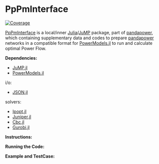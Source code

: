 # PpPmInterface

[![Coverage](https://codecov.io/gh/MMajidi137/PpPmInterface.jl/branch/master/graph/badge.svg)](https://codecov.io/gh/MMajidi137/PpPmInterface.jl)


[PpPmInterface](https://github.com/MMajidi137/pandapower/tree/JuliaPkg/pandapower/opf/PpPmInterface) is a local/inner [Julia](https://julialang.org/)/[JuMP](https://github.com/JuliaOpt/JuMP.jl) package, part of [pandapower](https://github.com/e2nIEE/pandapower), which containing supplementary data and codes to prepare [pandapower](https://github.com/e2nIEE/pandapower) networks in a compatible format for [PowerModels.jl](https://github.com/lanl-ansi/PowerModels.jl) to run and calculate optimal Power Flow.

**Dependencies:**

* [JuMP.jl](https://github.com/JuliaOpt/JuMP.jl)
* [PowerModels.jl](https://github.com/lanl-ansi/PowerModels.jl)

i/o:

  * [JSON.jl](https://github.com/JuliaIO/JSON.jl)

solvers:

 * [Ipopt.jl](https://github.com/jump-dev/Ipopt.jl)
 * [Juniper.jl](https://github.com/lanl-ansi/Juniper.jl)
 * [Cbc.jl](https://github.com/jump-dev/Cbc.jl)
 * [Gurobi.jl](https://github.com/jump-dev/Gurobi.jl)

**Instructions:**

**Running the Code:**

**Example and TestCase:**
